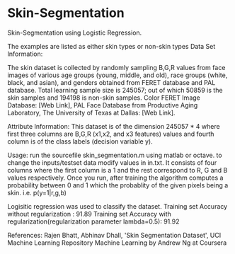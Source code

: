 Skin-Segmentation
=================
Skin-Segmentation using Logistic Regression. 

The examples are listed as either skin types or non-skin types
Data Set Information:

The skin dataset is collected by randomly sampling B,G,R values from face images of various age groups (young, middle, and old), race groups (white, black, and asian), and genders obtained from FERET database and PAL database. Total learning sample size is 245057; out of which 50859 is the skin samples and 194198 is non-skin samples. Color FERET Image Database: [Web Link], PAL Face Database from Productive Aging Laboratory, The University of Texas at Dallas: [Web Link]. 

Attribute Information:
This dataset is of the dimension 245057 * 4 where first three columns are B,G,R (x1,x2, and x3 features) values and fourth column is of the class labels (decision variable y).

Usage:
run the sourcefile skin_segmentation.m using matlab or octave.
to change the inputs/testset data modify values in in.txt. It consists of four columns where the first column is a 1 and the rest correspond to R, G and B values respectively. Once you run, after training the algorithm computes a probability between 0 and 1 which the probablity of the given pixels being a skin.
i.e. p(y=1|r,g,b)

Logisitic regression was used to classify the dataset.
Training set Accuracy without regularization : 91.89
Training set Accuracy with regularization(regularization parameter lambda=0.5): 91.92

References:
Rajen Bhatt, Abhinav Dhall, 'Skin Segmentation Dataset', UCI Machine Learning Repository
Machine Learning by Andrew Ng at Coursera
